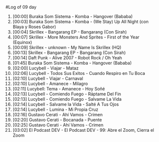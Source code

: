 #Log of 09 day

1. [00:00] Buraka Som Sistema - Komba - Hangover (Bababa)
1. [00:03] Buraka Som Sistema - Komba - (We Stay) Up All Night (con Blaya y Roses Gabor)
1. [00:04] Skrillex - Bangarang EP - Bangarang (Con Sirah)
1. [00:07] Skrillex - More Monsters And Sprites - First of the Year (Equinox)
1. [00:09] Skrillex - unknown - My Name Is Skrillex (HQ)
1. [00:13] Skrillex - Bangarang EP - Bangarang (Con Sirah)
1. [00:14] Daft Punk - Alive 2007 - Robot Rock / Oh Yeah
1. [01:45] Buraka Som Sistema - Komba - Hangover (Bababa)
1. [02:00] Lucybell - Viajar - Mataz
1. [02:06] Lucybell - Todos Sus Exitos - Cuando Respiro en Tu Boca
1. [02:10] Lucybell - Viajar - Carnaval
1. [02:10] Lucybell - Amanece - Milagro
1. [02:11] Lucybell: Tema - Amanece - Hoy Soñé
1. [02:13] Lucybell - Comiendo Fuego - Ráptame Del Fin
1. [02:13] Lucybell - Comiendo Fuego - Salvame La Vida
1. [02:14] Lucybell - Salvame la Vida - Salté A Tus Ojos
1. [02:14] Lucybell - Lumina - Mi Propia Cruz
1. [02:16] Gustavo Cerati - Ahí Vamos - Crimen
1. [02:20] Gustavo Cerati - Bocanada - Puente
1. [02:25] Gustavo Cerati - Ahí Vamos - Crimen
1. [03:02] El Podcast DEV - El Podcast DEV - 99: Abre el Zoom, Cierra el Zoom
